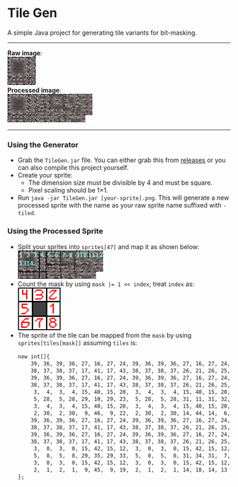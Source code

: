 # Tile Gen
A simple Java project for generating tile variants for bit-masking.

- - -

**Raw image**: <br>
![Example](assets/example.png) <br>
**Processed image**: <br>
![Example-Tiled](assets/example-tiled.png) <br>

- - -

### Using the Generator
- Grab the `TileGen.jar` file. You can either grab this from [releases](https://github.com/GlennFolker/TileGen/releases) or you can also compile this project yourself.
- Create your sprite:
  - The dimension size must be divisible by 4 and must be square.
  - Pixel scaling should be 1×1.
- Run `java -jar TileGen.jar [your-sprite].png`. This will generate a new processed sprite with the name as your raw sprite name suffixed with `-tiled`.

### Using the Processed Sprite
- Split your sprites into `sprites[47]` and map it as shown below: <br>
  ![Tile-Mapping](assets/example-tiled-mapping.png)
- Count the mask by using `mask |= 1 << index`; treat `index` as: <br>
  ![Mask-Index](assets/mask-index.png)
- The sprite of the tile can be mapped from the `mask` by using `sprites[tiles[mask]]` assuming `tiles` is:
  ```
  new int[]{
      39, 36, 39, 36, 27, 16, 27, 24, 39, 36, 39, 36, 27, 16, 27, 24,
      38, 37, 38, 37, 17, 41, 17, 43, 38, 37, 38, 37, 26, 21, 26, 25,
      39, 36, 39, 36, 27, 16, 27, 24, 39, 36, 39, 36, 27, 16, 27, 24,
      38, 37, 38, 37, 17, 41, 17, 43, 38, 37, 38, 37, 26, 21, 26, 25,
       3,  4,  3,  4, 15, 40, 15, 20,  3,  4,  3,  4, 15, 40, 15, 20,
       5, 28,  5, 28, 29, 10, 29, 23,  5, 28,  5, 28, 31, 11, 31, 32,
       3,  4,  3,  4, 15, 40, 15, 20,  3,  4,  3,  4, 15, 40, 15, 20,
       2, 30,  2, 30,  9, 46,  9, 22,  2, 30,  2, 30, 14, 44, 14,  6,
      39, 36, 39, 36, 27, 16, 27, 24, 39, 36, 39, 36, 27, 16, 27, 24,
      38, 37, 38, 37, 17, 41, 17, 43, 38, 37, 38, 37, 26, 21, 26, 25,
      39, 36, 39, 36, 27, 16, 27, 24, 39, 36, 39, 36, 27, 16, 27, 24,
      38, 37, 38, 37, 17, 41, 17, 43, 38, 37, 38, 37, 26, 21, 26, 25,
       3,  0,  3,  0, 15, 42, 15, 12,  3,  0,  3,  0, 15, 42, 15, 12,
       5,  8,  5,  8, 29, 35, 29, 33,  5,  8,  5,  8, 31, 34, 31,  7,
       3,  0,  3,  0, 15, 42, 15, 12,  3,  0,  3,  0, 15, 42, 15, 12,
       2,  1,  2,  1,  9, 45,  9, 19,  2,  1,  2,  1, 14, 18, 14, 13
  };
  ```
